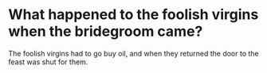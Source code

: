 # What happened to the foolish virgins when the bridegroom came?

The foolish virgins had to go buy oil, and when they returned the door to the feast was shut for them.
